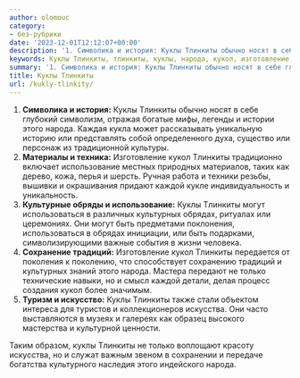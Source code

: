 ```yaml
---
author: olomouc
category:
- без-рубрики
date: '2023-12-01T12:12:07+00:00'
description: '1. Символика и история: Куклы Тлинкиты обычно носят в себе глубокий символизм, отражая богатые мифы, легенды и истории этого народа. Каждая кукла может...'
keywords: Куклы Тлинкиты, тлинкиты, куклы, народа, кукол, изготовление, использование, каждой, могут, использоваться, культурных, обрядах, традиций, только, искусства, символика
summary: '1. Символика и история: Куклы Тлинкиты обычно носят в себе глубокий символизм, отражая богатые мифы, легенды и истории этого народа. Каждая кукла может...'
title: Куклы Тлинкиты
url: /kukly-tlinkity/
---
```


1. **Символика и история:** Куклы Тлинкиты обычно носят в себе глубокий символизм, отражая богатые мифы, легенды и истории этого народа. Каждая кукла может рассказывать уникальную историю или представлять собой определенного духа, существо или персонаж из традиционной культуры.
1. **Материалы и техника:** Изготовление кукол Тлинкиты традиционно включает использование местных природных материалов, таких как дерево, кожа, перья и шерсть. Ручная работа и техники резьбы, вышивки и окрашивания придают каждой кукле индивидуальность и уникальность.
1. **Культурные обряды и использование:** Куклы Тлинкиты могут использоваться в различных культурных обрядах, ритуалах или церемониях. Они могут быть предметами поклонения, использоваться в обрядах инициации, или быть подарками, символизирующими важные события в жизни человека.
1. **Сохранение традиций:** Изготовление кукол Тлинкиты передается от поколения к поколению, что способствует сохранению традиций и культурных знаний этого народа. Мастера передают не только технические навыки, но и смысл каждой детали, делая процесс создания кукол более значимым.
1. **Туризм и искусство:** Куклы Тлинкиты также стали объектом интереса для туристов и коллекционеров искусства. Они часто выставляются в музеях и галереях как образец высокого мастерства и культурной ценности.

Таким образом, куклы Тлинкиты не только воплощают красоту искусства, но и служат важным звеном в сохранении и передаче богатства культурного наследия этого индейского народа.